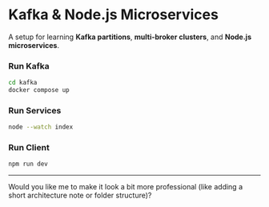 # Kafka & Node.js Microservices

A setup for learning **Kafka partitions**, **multi-broker clusters**, and **Node.js microservices**.

### Run Kafka

```bash
cd kafka
docker compose up
```

### Run Services

```bash
node --watch index
```

### Run Client

```bash
npm run dev
```

---

Would you like me to make it look a bit more professional (like adding a short architecture note or folder structure)?
